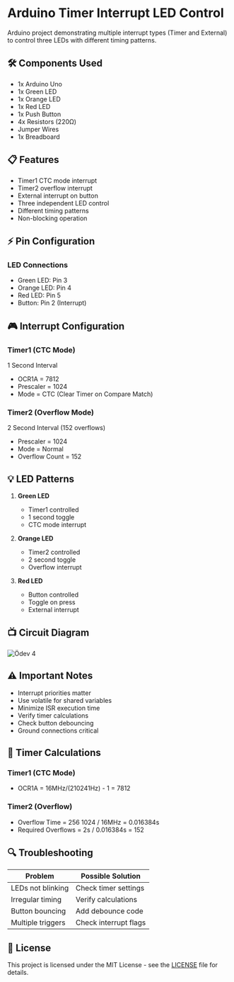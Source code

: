 # Arduino Timer Interrupt LED Control

Arduino project demonstrating multiple interrupt types (Timer and External) to control three LEDs with different timing patterns.

## 🛠️ Components Used

- 1x Arduino Uno
- 1x Green LED
- 1x Orange LED
- 1x Red LED
- 1x Push Button
- 4x Resistors (220Ω)
- Jumper Wires
- 1x Breadboard

## 📋 Features

- Timer1 CTC mode interrupt
- Timer2 overflow interrupt
- External interrupt on button
- Three independent LED control
- Different timing patterns
- Non-blocking operation

## ⚡ Pin Configuration

### LED Connections
 - Green LED: Pin 3
 - Orange LED: Pin 4
 - Red LED: Pin 5
 - Button: Pin 2 (Interrupt)

## 🎮 Interrupt Configuration

### Timer1 (CTC Mode)
1 Second Interval
 - OCR1A = 7812
 - Prescaler = 1024
 - Mode = CTC (Clear Timer on Compare Match)

### Timer2 (Overflow Mode)
2 Second Interval (152 overflows)
 - Prescaler = 1024
 - Mode = Normal
 - Overflow Count = 152

## 💡 LED Patterns

1. **Green LED**
   - Timer1 controlled
   - 1 second toggle
   - CTC mode interrupt

2. **Orange LED**
   - Timer2 controlled
   - 2 second toggle
   - Overflow interrupt

3. **Red LED**
   - Button controlled
   - Toggle on press
   - External interrupt

## 📺 Circuit Diagram

![Ödev 4](https://github.com/user-attachments/assets/4c103d50-a259-4dfc-8295-1be437e34153)


## ⚠️ Important Notes

- Interrupt priorities matter
- Use volatile for shared variables
- Minimize ISR execution time
- Verify timer calculations
- Check button debouncing
- Ground connections critical

## 🔧 Timer Calculations

### Timer1 (CTC Mode)
 - OCR1A = 16MHz/(210241Hz) - 1 = 7812

### Timer2 (Overflow)
 - Overflow Time = 256 1024 / 16MHz = 0.016384s
 - Required Overflows = 2s / 0.016384s = 152

## 🔍 Troubleshooting

| Problem | Possible Solution |
|---------|------------------|
| LEDs not blinking | Check timer settings |
| Irregular timing | Verify calculations |
| Button bouncing | Add debounce code |
| Multiple triggers | Check interrupt flags |

## 📝 License

This project is licensed under the MIT License - see the [LICENSE](LICENSE) file for details.
